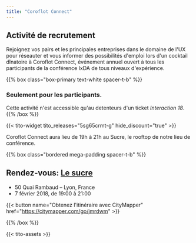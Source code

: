 ```yaml
---
title: "Coroflot Connect"
---
```

## Activité de recrutement

Rejoignez vos pairs et les principales entreprises dans le domaine de l'UX pour réseauter et vous informer des possibilités d'emploi lors d'un cocktail dînatoire à Coroflot Connect, événement annuel ouvert à tous les participants de la conférence IxDA de tous niveaux d'expérience.     

{{% box class="box-primary text-white spacer-t-b" %}}
### Seulement pour les participants.
Cette activité n'est accessible qu'au detenteurs d'un ticket *Interaction 18*.
{{% /box %}}

{{< tito-widget  tito_releases="5sg65crmt-g" hide_discount="true" >}}

Coroflot Connect aura lieu de 19h à 21h au Sucre, le rooftop de notre lieu de conférence.

{{% box class="bordered mega-padding spacer-t-b" %}}

## Rendez-vous: [Le sucre](http://www.le-sucre.eu)
* 50 Quai Rambaud – Lyon, France
* 7 février 2018, de 19:00 à 21:00

{{< button name="Obtenez l'itinéraire avec CityMapper" href="https://citymapper.com/go/jmrdwm" >}}

{{% /box %}}

{{< tito-assets >}}
